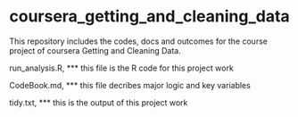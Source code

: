 coursera_getting_and_cleaning_data
==================================

This repository includes the codes, docs and outcomes for the course project of coursera Getting and Cleaning Data.



 run_analysis.R, *** this file is the R code for this project work

 CodeBook.md,    *** this file decribes major logic and key variables 

 tidy.txt,       *** this is the output of this project work
 
